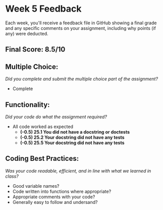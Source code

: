 # Week 5 Feedback
Each week, you'll receive a feedback file in GitHub showing a final grade and any specific comments on your assignment, including why points (if any) were deducted.


## Final Score: 8.5/10

## Multiple Choice:
_Did you complete and submit the multiple choice part of the assignment?_
* Complete

## Functionality: 
_Did your code do what the assignment required?_
* All code worked as expected
  * **(-0.5) 25.1 You did not have a docstring or doctests**
  * **(-0.5) 25.2 Your docstring did not have any tests**
  * **(-0.5) 25.5 Your docstring did not have any tests**

## Coding Best Practices:
_Was your code readable, efficient, and in line with what we learned in class?_
* Good variable names?
* Code written into functions where appropriate?
* Appropriate comments with your code?
* Generally easy to follow and undersand?
